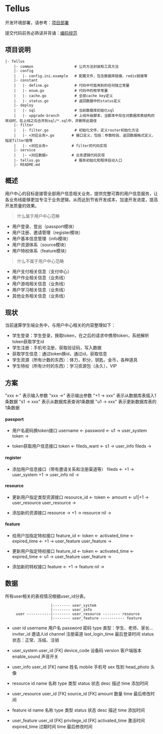 # Tellus

开发环境部署，请参考：[项目部署](https://git.oschina.net/SusuanServer/Tellus/wikis/项目部署)

提交代码前务必熟读并背诵：[编码规范](https://git.oschina.net/SusuanServer/Tellus/wikis/编码规范)

## 项目说明

```
|- Tellus
    |- common                   # 公共方法封装和工具方法
    |- config
    |   |- config.ini.example   # 配置文件，包含数据库链接、redis链接等
    |- constant
    |   |- define.go            # 代码中可能用到的任何独立常量
    |   |- enum.go              # 代码中的枚举常量
    |   |- cache.go             # 全部cache key定义
    |   |- status.go            # 返回数据中的status定义
    |- deploy
    |   |- sql                  # 当前数据库初始化sql
    |   |- upgrade-branch       # 上线升级脚本，当脚本中存在对数据库表结构的改动时，在上线之后合并到sql/*.sql中，并删除此路径
    |- filter
    |   |- filter.go            # 初始化文件，定义router初始化方法
    |   |- <对应业务>.go        # 接口定义，包括：参数校验、返回数据格式定义，指定filter链等
    |   |- <对应业务>           # filter的代码实现
    |- service
    |   |- <对应数据>           # 业务逻辑代码实现
    |- tellus.go                # 服务初始化和程序启动入口
    |- README.md
```

## 概述
用户中心的目标是接管全部用户信息相关业务，提供完整可靠的用户信息服务，让各业务线能够更加专注于业务逻辑，从而达到节省开发成本，加速开发进度，提高开发质量的效果。

> 什么属于用户中心范畴
- 用户登录、登出（passport模块）
- 用户注册、邀请管理（register模块）
- 用户基本信息管理（info模块）
- 用户资源体系（source模块）
- 用户特权体系（feature模块）

> 什么不属于用户中心范畴
- 用户支付相关信息（支付中心）
- 用户作业相关信息（业务线）
- 用户游戏相关信息（业务线）
- 用户学习相关信息（业务线）
- 其他业务相关信息（业务线）
## 现状
当前速算学生端业务中，与用户中心相关的内容整理如下：
- 学生登录：学生登录，换取token，在之后的请求中携带token，系统解析token获取学生id
- 学生注册：手机号注册，获取验证码，写入数据
- 获取学生信息：通过token换id，通过id，获取信息
- 学生资源（所有计数的东西）：体力，积分，钥匙，金币，各种道具
- 学生特权（所有计时的东西）：学习资源包（永久），VIP
## 方案
"xxx <-" 表示输入参数
"xxx ->" 表示输出参数
"+1 -> xxx" 表示从数据库表插入1条数据
"s1 -> xxx" 表示从数据库表查询1条数据
"u1 -> xxx" 表示更新数据库表的1条数据
#### passport
- 用户名密码换token接口
username <-
password <-
u1 -> user_system
token ->

- token获取用户信息接口
token <-
fileds_want <-
s1 -> user_info
fileds ->
#### register
- 添加用户信息接口（带有邀请关系和注册渠道等）
fileds <-
+1 -> user_system
+1 -> user_info
nil ->
#### resource
- 更新用户指定类型资源接口
resource_id <-
token <-
amount <-
u1|+1 -> user_resource
user_resource ->

- 添加新的资源接口
resource ->
+1 -> resource
nil ->
#### feature
- 给用户加指定特权接口
feature_id <-
token <-
activated_time <-
expired_time <-
+1 -> user_feature
user_feature ->

- 更新用户指定特权接口
feature_id <-
token <-
activated_time <-
expired_time <-
u1 -> user_feature
user_feature ->

- 添加新的特权接口
feature <-
+1 -> feature
nil ->
## 数据
所有user相关的表视情况根据user_id分表。
```
                     |-------- user_system
                     |-------- user_info
     user -----------|-------- user_resource -------- resource
                     |-------- user_feature ----------- feature
```

- user
id
username 用户名
password 密码
type 类型：学生、老师、家长...
inviter_id 邀请人id
channel 注册渠道
last_login_time 最后登录时间
status 状态：正常、冻结、注销

- user_system
user_id [FK]
device_code 设备码
version 客户端版本
enable_sound 声音开关

- user_info
user_id [FK]
name 姓名
mobile 手机号
sex 性别
head_photo 头像

- resource
id
name 名称
type 类型
status 状态
desc 描述
time 添加时间

- user_resource
user_id [FK]
source_id [FK]
amount 数量
time 最后修改时间

- feature
id
name 名称
type 类型
status 状态
desc 描述
time 添加时间

- user_feature
user_id [FK]
privilege_id [FK]
activated_time 激活时间
expired_time 过期时间
time 最后修改时间
